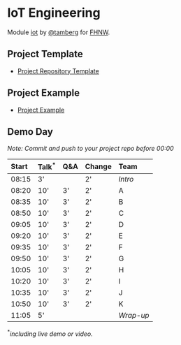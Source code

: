 # IoT Engineering
Module [iot](https://www.fhnw.ch/de/studium/module/9280188) by [@tamberg](https://twitter.com/tamberg) for [FHNW](https://www.fhnw.ch/).

## Project Template
- [Project Repository Template](../../../../fhnw-iot-project)

## Project Example
- [Project Example](https://github.com/tamberg/fhnw-iot-project-example)

## Demo Day

*Note: Commit and push to your project repo before 00:00*

Start|Talk<sup>*</sup>|Q&A|Change|Team
:---|:---|:---|:---|:---
08:15|3'||2'|_Intro_
08:20|10'|3'|2'|A
08:35|10'|3'|2'|B
08:50|10'|3'|2'|C
09:05|10'|3'|2'|D
09:20|10'|3'|2'|E
09:35|10'|3'|2'|F
09:50|10'|3'|2'|G
10:05|10'|3'|2'|H
10:20|10'|3'|2'|I
10:35|10'|3'|2'|J
10:50|10'|3'|2'|K
11:05|5'|||_Wrap-up_

<sup>*</sup>*including live demo or video.*
